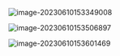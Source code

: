 ![image-20230610153349008](http://devyk.top/2022/202306101533338.png)

![image-20230610153506897](http://devyk.top/2022/202306101535936.png)

![image-20230610153601469](http://devyk.top/2022/202306101536666.png)